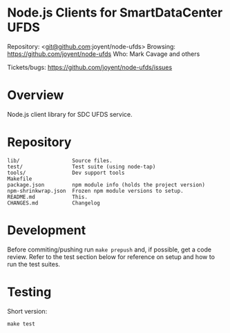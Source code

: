 # Node.js Clients for SmartDataCenter UFDS

Repository: <git@github.com:joyent/node-ufds>
Browsing: <https://github.com/joyent/node-ufds>
Who: Mark Cavage and others

Tickets/bugs: <https://github.com/joyent/node-ufds/issues>


# Overview

Node.js client library for SDC UFDS service.

# Repository

    lib/                 Source files.
    test/                Test suite (using node-tap)
    tools/               Dev support tools
    Makefile
    package.json         npm module info (holds the project version)
    npm-shrinkwrap.json  Frozen npm module versions to setup.
    README.md            This.
    CHANGES.md           Changelog

# Development

Before commiting/pushing run `make prepush` and, if possible, get a code
review. Refer to the test section below for reference on setup and how to run
the test suites.

# Testing

Short version:

    make test

